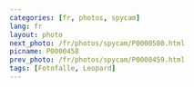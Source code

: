 ```yaml
---
categories: [fr, photos, spycam]
lang: fr
layout: photo
next_photo: /fr/photos/spycam/P0000500.html
picname: P0000458
prev_photo: /fr/photos/spycam/P0000459.html
tags: [Fotofalle, Leopard]
---
```


